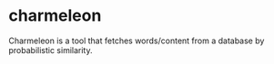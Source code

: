 charmeleon
==========

Charmeleon is a tool that fetches words/content from a database by probabilistic similarity. 
